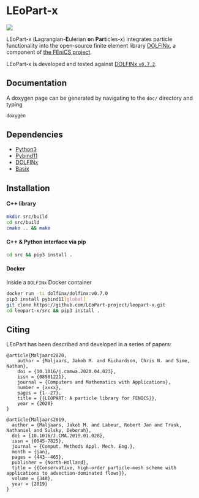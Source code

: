 # LEoPart-x

![](https://github.com/LEoPart-X/LEoPart/workflows/C/C++%20CI/badge.svg)

LEoPart-x (**L**agrangian-**E**ulerian **o**n **Part**icles-x) integrates
particle functionality into the open-source finite element library
[DOLFINx](https://github.com/FEniCS/dolfinx), a component of
[the FEniCS project](www.fenicsproject.org).

LEoPart-x is developed and tested against
[DOLFINx `v0.7.2`](https://github.com/FEniCS/dolfinx/releases/tag/v0.7.2).

## Documentation
A doxygen page can be generated by navigating to the `doc/` directory and typing

```bash
doxygen
```

## Dependencies

- [Python3](https://www.python.org/)
- [Pybind11](https://github.com/pybind/pybind11)
- [DOLFINx](https://github.com/FEniCS/dolfinx)
- [Basix](https://github.com/FEniCS/basix)

## Installation

#### C++ library

```bash
mkdir src/build
cd src/build
cmake .. && make
```

#### C++ & Python interface via pip

```bash
cd src && pip3 install .
```

#### Docker

Inside a `DOLFINx` Docker container

```bash
docker run -ti dolfinx/dolfinx:v0.7.0
pip3 install pybind11[global]
git clone https://github.com/LEoPart-project/leopart-x.git
cd leopart-x/src && pip3 install .
```

## Citing

LEoPart has been described and developed in a series of papers:

```
@article{Maljaars2020,
    author = {Maljaars, Jakob M. and Richardson, Chris N. and Sime, Nathan},
    doi = {10.1016/j.camwa.2020.04.023},
    issn = {08981221},
    journal = {Computers and Mathematics with Applications},
    number = {xxxx},
    pages = {1--27},
    title = {{LEOPART: A particle library for FENICS}},
    year = {2020}
}

@article{Maljaars2019,
  author = {Maljaars, Jakob M. and Labeur, Robert Jan and Trask, Nathaniel and Sulsky, Deborah},
  doi = {10.1016/J.CMA.2019.01.028},
  issn = {0045-7825},
  journal = {Comput. Methods Appl. Mech. Eng.},
  month = {jan},
  pages = {443--465},
  publisher = {North-Holland},
  title = {{Conservative, high-order particle-mesh scheme with applications to advection-dominated flows}},
  volume = {348},
  year = {2019}
}
```
